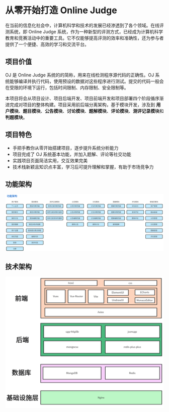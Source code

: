 # 从零开始打造 Online Judge

在当前的信息化社会中，计算机科学和技术的发展已经渗透到了各个领域。在线评测系统，即 Online Judge
系统，作为一种新型的评测方式，已经成为计算机科学教育和竞赛活动中的重要工具。它不仅能够提高评测的效率和准确性，还为参与者提供了一个便捷、高效的学习和交流平台。

## 项目价值

OJ 是 Online Judge 系统的的简称，用来在线检测程序源代码的正确性。OJ
系统能够编译并执行代码，使用预设的数据对这些程序进行测试。提交的代码一般会在受限的环境下运行，包括时间限制、内存限制、安全限制等。

本项目将会从项目设计、项目后端开发、项目前端开发和项目部署四个阶段循序渐进完成对项目的整体构建。项目采用前后端分离架构，基于模块开发，涉及到
**用户模块**、**题目模块**、**公告模块**、**讨论模块**、**题解模块**、**评论模块**、**测评记录模块**和**判题模块**。

## 项目特色

* 手把手教你从零开始搭建项目，逐步提升系统分析能力
* 项目完成了 OJ 系统基本功能，并加入题解、评论等社交功能
* 实践项目页面简洁实用，交互效果完美
* 技术栈新颖且知识点丰富，学习后可提升理解和掌握，有助于市场竞争力

## 功能架构

![功能架构](./WWW/doc/功能架构图.png)

## 技术架构

![技术架构](./WWW/doc/技术架构图.png)
